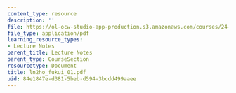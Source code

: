 ```yaml
---
content_type: resource
description: ''
file: https://ol-ocw-studio-app-production.s3.amazonaws.com/courses/24-951-introduction-to-syntax-fall-2003/84e1847ed3815bebd5943bcdd499aaee_ln2ho_fukui_01.pdf
file_type: application/pdf
learning_resource_types:
- Lecture Notes
parent_title: Lecture Notes
parent_type: CourseSection
resourcetype: Document
title: ln2ho_fukui_01.pdf
uid: 84e1847e-d381-5beb-d594-3bcdd499aaee
---
```

